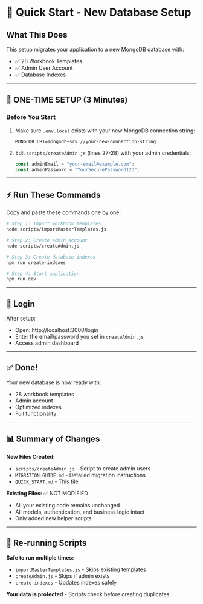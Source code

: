 # 🚀 Quick Start - New Database Setup

## What This Does

This setup migrates your application to a new MongoDB database with:

- ✅ 28 Workbook Templates
- ✅ Admin User Account
- ✅ Database Indexes

---

## 🎯 ONE-TIME SETUP (3 Minutes)

### Before You Start

1. Make sure `.env.local` exists with your new MongoDB connection string:

   ```
   MONGODB_URI=mongodb+srv://your-new-connection-string
   ```

2. Edit `scripts/createAdmin.js` (lines 27-28) with your admin credentials:
   ```javascript
   const adminEmail = "your-email@example.com";
   const adminPassword = "YourSecurePassword123";
   ```

---

## ⚡ Run These Commands

Copy and paste these commands one by one:

```bash
# Step 1: Import workbook templates
node scripts/importMasterTemplates.js

# Step 2: Create admin account
node scripts/createAdmin.js

# Step 3: Create database indexes
npm run create-indexes

# Step 4: Start application
npm run dev
```

---

## 🔐 Login

After setup:

- Open: http://localhost:3000/login
- Enter the email/password you set in `createAdmin.js`
- Access admin dashboard

---

## ✅ Done!

Your new database is now ready with:

- 28 workbook templates
- Admin account
- Optimized indexes
- Full functionality

---

## 📊 Summary of Changes

**New Files Created:**

- `scripts/createAdmin.js` - Script to create admin users
- `MIGRATION_GUIDE.md` - Detailed migration instructions
- `QUICK_START.md` - This file

**Existing Files:** ✅ NOT MODIFIED

- All your existing code remains unchanged
- All models, authentication, and business logic intact
- Only added new helper scripts

---

## 🔄 Re-running Scripts

**Safe to run multiple times:**

- `importMasterTemplates.js` - Skips existing templates
- `createAdmin.js` - Skips if admin exists
- `create-indexes` - Updates indexes safely

**Your data is protected** - Scripts check before creating duplicates.






